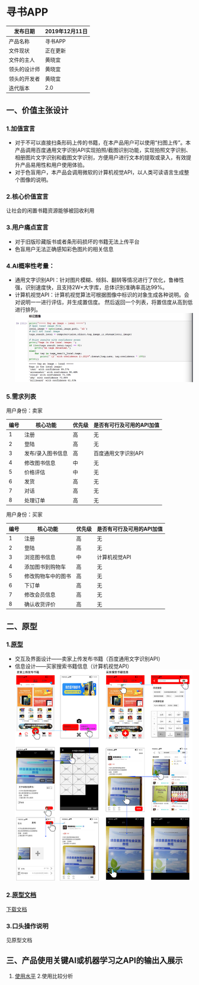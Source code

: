 # 寻书APP
| 发布日期 | 2019年12月11日 | 
| ------ | ------ | 
| 产品名称 | 寻书APP | 
| 文件现状 | 正在更新 | 
| 文件的主人 | 黄晓宜 | 
| 领头的设计师 | 黄晓宜 |
| 领头的开发者 | 黄晓宜 |
| 迭代版本 | 2.0 |

## 一、价值主张设计
### 1.加值宣言
- 对于不可以直接扫条形码上传的书籍，在本产品用户可以使用“扫图上传”。本产品调用百度通用文字识别API实现拍照/截图识别功能，实现拍照文字识别、相册图片文字识别和截图文字识别，方便用户进行文本的提取或录入，有效提升产品易用性和用户使用体验。
- 对于色盲用户，本产品会调用微软的计算机视觉API，以人类可读语言生成整个图像的说明。
### 2.核心价值宣言
让社会的闲置书籍资源能够被回收利用
### 3.用户痛点宣言
- 对于旧版珍藏版书或者条形码损坏的书籍无法上传平台
- 色盲用户无法正确感知彩色图片的相关信息
### 4.AI概率性考量：
- 通用文字识别API：针对图片模糊、倾斜、翻转等情况进行了优化，鲁棒性强，识别速度快，且支持2W+大字库，总体识别准确率高达99%。
- 计算机视觉API：计算机视觉算法可根据图像中标识的对象生成各种说明。会对说明一一进行评估，并生成置信度。 然后返回一个列表，将置信度从高到低进行排列。
![image](https://github.com/NFUNM031/API_ML_AI_/blob/master/image/probability.jpeg)
### 5.需求列表
用户身份：卖家

| 编号 | 核心功能 | 优先级 | 是否有可行及可用的API加值 |
| ------ | ------ | ------ | ------ |
| 1 | 注册 | 高 | 无 |
| 2 | 登陆 | 高 | 无 |
| 3 | 发布/录入图书信息 | 高 | 百度通用文字识别API |
| 4 | 修改图书信息 | 中 | 无 |
| 5 | 价格评估 | 中 | 无 |
| 6 | 发货 | 高 | 无 |
| 7 | 对话 | 高 | 无 |
| 8 | 处理订单 | 高 | 无 |

用户身份：买家

| 编号 | 核心功能 | 优先级 | 是否有可行及可用的API加值 |
| ------ | ------ | ------ | ------ |
| 1 | 注册 | 高 | 无 |
| 2 | 登陆 | 高 | 无 |
| 3 | 浏览图书信息 | 中 | 计算机视觉API |
| 4 | 添加图书到购物车 | 高 | 无 |
| 5 | 修改购物车中的图书 | 高 | 无 |
| 6 | 下订单 | 高 | 无 |
| 7 | 修改会员信息 | 高 | 无 |
| 8 | 确认收货评价 | 高 | 无 |

## 二、原型
### 1.[原型](https://github.com/NFUNM031/API_ML_AI_/blob/master/image/%E6%93%8D%E4%BD%9C%E6%B5%81%E7%A8%8B%E5%9B%BE.png "原型")
- 交互及界面设计——卖家上传发布书籍（百度通用文字识别API）
- 信息设计——买家搜索书籍信息（计算机视觉API）
![image](https://github.com/NFUNM031/API_ML_AI_/blob/master/image/%E6%93%8D%E4%BD%9C%E6%B5%81%E7%A8%8B%E5%9B%BE.png)
### 2.[原型文档](http://nfunm031.gitee.io/book_finding)
[下载文档](https://github.com/NFUNM031/API_ML_AI_/blob/master/%E5%AF%BB%E4%B9%A6.rp)
### 3.口头操作说明
见原型文档
## 三、产品使用关键AI或机器学习之API的输出入展示
1. [使用水平](http://nfunm031.gitee.io/api_usage_level "使用水平")
2.使用比较分析
